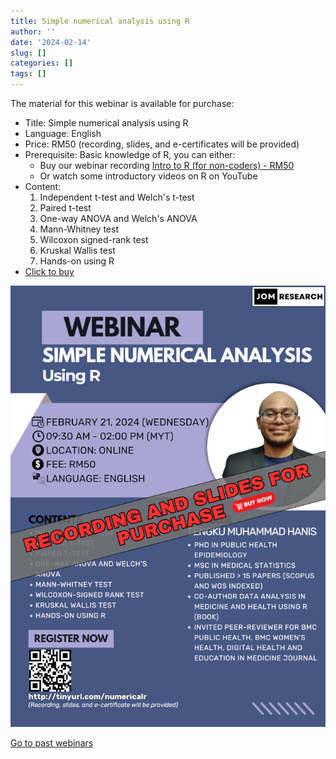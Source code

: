 ```yaml
---
title: Simple numerical analysis using R
author: ''
date: '2024-02-14'
slug: []
categories: []
tags: []
---
```


The material for this webinar is available for purchase:

- Title: Simple numerical analysis using R
- Language: English
- Price: RM50 (recording, slides, and e-certificates will be provided)
- Prerequisite: Basic knowledge of R, you can either:
    - Buy our webinar recording [Intro to R (for non-coders) -  RM50](https://tinyurl.com/recordingintrotor)
    - Or watch some introductory videos on R on YouTube
- Content: 
    1. Independent t-test and Welch's t-test
    2. Paired t-test
    3. One-way ANOVA and Welch's ANOVA
    4. Mann-Whitney test
    5. Wilcoxon signed-rank test
    6. Kruskal Wallis test
    7. Hands-on using R
- [Click to buy](https://forms.gle/ML5XPzE3dq4KRkCA8)

![](images/SNA_R_35percent.png)

[Go to past webinars](https://jomresearch.netlify.app/webinars/#past-webinars)